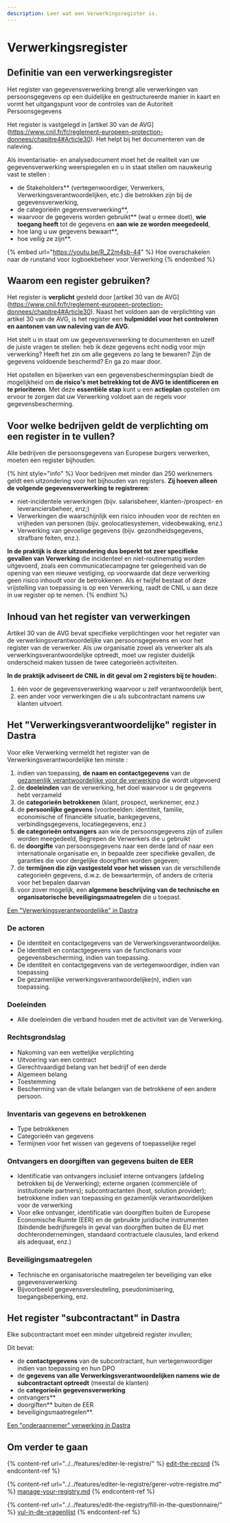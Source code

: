 ```yaml
---
description: Leer wat een Verwerkingsregister is.
---
```


# Verwerkingsregister

## Definitie van een verwerkingsregister

Het register van gegevensverwerking brengt alle verwerkingen van persoonsgegevens op een duidelijke en gestructureerde manier in kaart en vormt het uitgangspunt voor de controles van de Autoriteit Persoonsgegevens &#x20;

Het register is vastgelegd in [artikel 30 van de AVG] (https://www.cnil.fr/fr/reglement-europeen-protection-donnees/chapitre4#Article30). Het helpt bij het documenteren van de naleving.

Als inventarisatie- en analysedocument moet het de realiteit van uw gegevensverwerking weerspiegelen en u in staat stellen om nauwkeurig vast te stellen :

* de Stakeholders** (vertegenwoordiger, Verwerkers, Verwerkingsverantwoordelijken, etc.) die betrokken zijn bij de gegevensverwerking,
* de categorieën gegevensverwerking**,
* waarvoor de gegevens worden gebruikt** (wat u ermee doet), **wie toegang heeft** tot de gegevens en **aan wie ze worden meegedeeld**,
* hoe lang u uw gegevens bewaart**,
* hoe veilig ze zijn**.

{% embed url="https://youtu.be/R_Z2m4sb-44" %}
Hoe overschakelen naar de runstand voor logboekbeheer voor Verwerking
{% endembed %}

## Waarom een register gebruiken?

&#x20;Het register is **verplicht** gesteld door [artikel 30 van de AVG] (https://www.cnil.fr/fr/reglement-europeen-protection-donnees/chapitre4#Article30). Naast het voldoen aan de verplichting van artikel 30 van de AVG, is het register een **hulpmiddel voor het controleren en aantonen van uw naleving van de AVG**. &#x20;

Het stelt u in staat om uw gegevensverwerking te documenteren en uzelf de juiste vragen te stellen: heb ik deze gegevens echt nodig voor mijn verwerking? Heeft het zin om alle gegevens zo lang te bewaren? Zijn de gegevens voldoende beschermd? En ga zo maar door.

Het opstellen en bijwerken van een gegevensbeschermingsplan biedt de mogelijkheid om **de risico's met betrekking tot de AVG te identificeren en te prioriteren**. Met deze **essentiële stap** kunt u een **actieplan** opstellen om ervoor te zorgen dat uw Verwerking voldoet aan de regels voor gegevensbescherming.

## Voor welke bedrijven geldt de verplichting om een register in te vullen?

Alle bedrijven die persoonsgegevens van Europese burgers verwerken, moeten een register bijhouden.

{% hint style="info" %}
Voor bedrijven met minder dan 250 werknemers geldt een uitzondering voor het bijhouden van registers. **Zij hoeven alleen de volgende gegevensverwerking te registreren**:

* niet-incidentele verwerkingen (bijv. salarisbeheer, klanten-/prospect- en leveranciersbeheer, enz;)
* Verwerkingen die waarschijnlijk een risico inhouden voor de rechten en vrijheden van personen (bijv. geolocatiesystemen, videobewaking, enz.)
* Verwerking van gevoelige gegevens (bijv. gezondheidsgegevens, strafbare feiten, enz.).

**In de praktijk is deze uitzondering dus beperkt tot zeer specifieke gevallen van Verwerking** die incidenteel en niet-routinematig worden uitgevoerd, zoals een communicatiecampagne ter gelegenheid van de opening van een nieuwe vestiging, op voorwaarde dat deze verwerking geen risico inhoudt voor de betrokkenen. Als er twijfel bestaat of deze vrijstelling van toepassing is op een Verwerking, raadt de CNIL u aan deze in uw register op te nemen.
{% endhint %}

## Inhoud van het register van verwerkingen

Artikel 30 van de AVG bevat specifieke verplichtingen voor het register van de verwerkingsverantwoordelijke van persoonsgegevens en voor het register van de verwerker. Als uw organisatie zowel als verwerker als als verwerkingsverantwoordelijke optreedt, moet uw register duidelijk onderscheid maken tussen de twee categorieën activiteiten.

**In de praktijk adviseert de CNIL in dit geval om 2 registers bij te houden:**.

1. één voor de gegevensverwerking waarvoor u zelf verantwoordelijk bent,
2. een ander voor verwerkingen die u als subcontractant namens uw klanten uitvoert.

## Het "Verwerkingsverantwoordelijke" register in Dastra

Voor elke Verwerking vermeldt het register van de Verwerkingsverantwoordelijke ten minste :

1. indien van toepassing, **de naam en contactgegevens** van de [gezamenlijk verantwoordelijke voor de verwerking](https://www.cnil.fr/fr/reglement-europeen-protection-donnees/chapitre4#Article26) die wordt uitgevoerd
2. de **doeleinden** van de verwerking, het doel waarvoor u de gegevens hebt verzameld
3. de **categorieën betrokkenen** (klant, prospect, werknemer, enz.)
4. de **persoonlijke gegevens** (voorbeelden: identiteit, familie, economische of financiële situatie, bankgegevens, verbindingsgegevens, locatiegegevens, enz.)
5. **de categorieën ontvangers** aan wie de persoonsgegevens zijn of zullen worden meegedeeld, Begrepen de Verwerkers die u gebruikt
6. de **doorgifte** van persoonsgegevens naar een derde land of naar een internationale organisatie en, in bepaalde zeer specifieke gevallen, de garanties die voor dergelijke doorgiften worden gegeven;
7. de **termijnen die zijn vastgesteld voor het wissen** van de verschillende categorieën gegevens, d.w.z. de bewaartermijn, of anders de criteria voor het bepalen daarvan
8. voor zover mogelijk, een **algemene beschrijving van de technische en organisatorische beveiligingsmaatregelen** die u toepast.

[Een "Verwerkingsverantwoordelijke" in Dastra](<../../.gitbook/assets/image (194).png>)

### De actoren&#x20;

* De identiteit en contactgegevens van de Verwerkingsverantwoordelijke.
* De identiteit en contactgegevens van de functionaris voor gegevensbescherming, indien van toepassing.
* De identiteit en contactgegevens van de vertegenwoordiger, indien van toepassing
* De gezamenlijke verwerkingsverantwoordelijke(n), indien van toepassing.

### Doeleinden

* Alle doeleinden die verband houden met de activiteit van de Verwerking.

### Rechtsgrondslag

* Nakoming van een wettelijke verplichting&#x20;
* Uitvoering van een contract
* Gerechtvaardigd belang van het bedrijf of een derde
* Algemeen belang
* Toestemming&#x20;
* Bescherming van de vitale belangen van de betrokkene of een andere persoon.

### Inventaris van gegevens en betrokkenen

* Type betrokkenen
* Categorieën van gegevens&#x20;
* Termijnen voor het wissen van gegevens of toepasselijke regel

### Ontvangers en doorgiften van gegevens buiten de EER&#x20;

* &#x20;Identificatie van ontvangers inclusief interne ontvangers (afdeling betrokken bij de Verwerking); externe organen (commerciële of institutionele partners); subcontractanten (host, solution provider); betrokkene indien van toepassing en gezamenlijk verantwoordelijken voor de verwerking&#x20;
* Voor elke ontvanger, identificatie van doorgiften buiten de Europese Economische Ruimte (EER) en de gebruikte juridische instrumenten (bindende bedrijfsregels in geval van doorgiften buiten de EU met dochterondernemingen, standaard contractuele clausules, land erkend als adequaat, enz.)



### Beveiligingsmaatregelen

* Technische en organisatorische maatregelen ter beveiliging van elke gegevensverwerking&#x20;
* Bijvoorbeeld gegevensversleuteling, pseudonimisering, toegangsbeperking, enz.



## Het register "subcontractant" in Dastra

Elke subcontractant moet een minder uitgebreid register &#x20; invullen;

Dit bevat:&#x20;

* de **contactgegevens** van de subcontractant, hun vertegenwoordiger indien van toepassing en hun DPO&#x20;
* de **gegevens van alle Verwerkingsverantwoordelijken namens wie de subcontractant optreedt** (meestal de klanten)
* de **categorieën gegevensverwerking**
* ontvangers**&#x20;
* doorgiften** buiten de EER
* beveiligingsmaatregelen**.



[Een "onderaannemer" verwerking in Dastra](<../../.gitbook/assets/image (195).png>)

## Om verder te gaan

{% content-ref url="../../features/editer-le-registre/" %}
[edit-the-record](../../features/editer-le-registre/)
{% endcontent-ref %}

{% content-ref url="../../features/editer-le-registre/gerer-votre-registre.md" %}
[manage-your-registry.md](../../features/edit-the-registry/manage-your-registry.md)
{% endcontent-ref %}

{% content-ref url="../../features/edit-the-registry/fill-in-the-questionnaire/" %}
[vul-in-de-vragenlijst](../../features/edit-the-registry/fill-in-the-questionnaire/)
{% endcontent-ref %}
